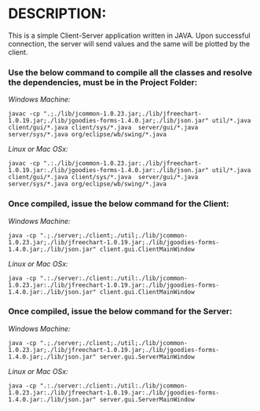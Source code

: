# DESCRIPTION:
>
This is a simple Client-Server application written in JAVA. Upon successful connection, the server will send values and the 
same will be plotted by the client.

>
### Use the below command to compile all the classes and resolve the dependencies, must be in the Project Folder:
>

*Windows Machine:*
```
javac -cp ".;./lib/jcommon-1.0.23.jar;./lib/jfreechart-1.0.19.jar;./lib/jgoodies-forms-1.4.0.jar;./lib/json.jar" util/*.java client/gui/*.java client/sys/*.java  server/gui/*.java server/sys/*.java org/eclipse/wb/swing/*.java
```
*Linux or Mac OSx:*
```
javac -cp ".:./lib/jcommon-1.0.23.jar:./lib/jfreechart-1.0.19.jar:./lib/jgoodies-forms-1.4.0.jar:./lib/json.jar" util/*.java client/gui/*.java client/sys/*.java  server/gui/*.java server/sys/*.java org/eclipse/wb/swing/*.java
```
>
### Once compiled, issue the below command for the Client:
>

*Windows Machine:*
```
java -cp ".;./server;./client;./util;./lib/jcommon-1.0.23.jar;./lib/jfreechart-1.0.19.jar;./lib/jgoodies-forms-1.4.0.jar;./lib/json.jar" client.gui.ClientMainWindow
```

*Linux or Mac OSx:*
```
java -cp ".:./server:./client:./util:./lib/jcommon-1.0.23.jar:./lib/jfreechart-1.0.19.jar:./lib/jgoodies-forms-1.4.0.jar:./lib/json.jar" client.gui.ClientMainWindow
```
>
### Once compiled, issue the below command for the Server:
>

*Windows Machine:*
```
java -cp ".;./server;./client;./util;./lib/jcommon-1.0.23.jar;./lib/jfreechart-1.0.19.jar;./lib/jgoodies-forms-1.4.0.jar;./lib/json.jar" server.gui.ServerMainWindow
```

*Linux or Mac OSx:*
```
java -cp ".:./server:./client:./util:./lib/jcommon-1.0.23.jar:./lib/jfreechart-1.0.19.jar:./lib/jgoodies-forms-1.4.0.jar:./lib/json.jar" server.gui.ServerMainWindow
```
